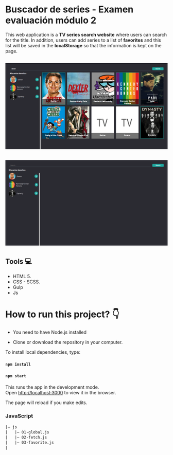 # Buscador de series - Examen evaluación módulo 2

This web application is a **TV series search website** where users can search for the title. In addition, users can add series to a list of **favorites** and this list will be saved in the **localStorage** so that the information is kept on the page.

## ![Screenshot of website](https://raw.githubusercontent.com/Adalab/modulo-2-evaluacion-final-NurAhissami/master/web-design1.png)

## ![Screenshot of website](https://raw.githubusercontent.com/Adalab/modulo-2-evaluacion-final-NurAhissami/master/web-design.png)

## Tools 💻

- HTML 5.
- CSS - SCSS.
- Gulp
- Js

# How to run this project? :point_down:

- You need to have Node.js installed

- Clone or download the repository in your computer.

To install local dependencies, type:

#### `npm install`

#### `npm start`

This runs the app in the development mode.<br />
Open [http://localhost:3000](http://localhost:3000) to view it in the browser.

The page will reload if you make edits.<br />

### JavaScript

```
|– js
|   |– 01-global.js
|   |– 02-fetch.js
|   |– 03-favorite.js
|
```
